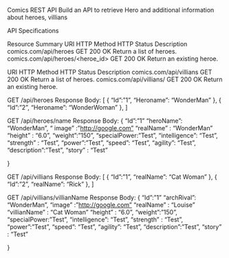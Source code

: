 Comics REST API
Build an API to retrieve Hero and additional information about heroes, villians

API Specifications

Resource Summary
URI	                                HTTP Method	HTTP Status	Description
comics.com/api/heroes	            GET	200 OK	Return a list of heroes.
comics.com/api/heroes/<heroe_id>	GET	200 OK	Return an existing heroe.

URI	                                HTTP Method	HTTP Status	Description
comics.com/api/villians	            GET	200 OK	Return a list of heroes.
comics.com/api/villians/<name>	    GET	200 OK	Return an existing heroe.

GET /api/heroes
Response Body:
[
{
“Id”:”1”,
“Heroname”: “WonderMan”
},
{
“Id”:”2”,
“Heroname”: “WonderWoman”
},
]

GET /api/heroes/name
Response Body:
{
“Id”:”1”
“heroName”: “WonderMan”,
“ image” :”http://google.com”
“realName” : “WonderMan”
“height” : “6.0”,
“weight”:”150”,
“specialPower:”Test”,
“intelligence”: “Test”,
“strength” : “Test”,
“power”:”Test”,
“speed”: “Test”,
“agility”: “Test”,
“description”:”Test”,
“story” : “Test”


}

GET /api/villians
Response Body:
[
{
“Id”:”1”,
“realName”: “Cat Woman”
},
{
“Id”:”2”,
“realName”: “Rick”
},
]

GET /api/villians/villianName
Response Body:
{
“Id”:”1”
“archRival”: “WonderMan”,
“image” :”http://google.com”
“realName” : “Louise”
“villianName” : “Cat Woman”
“height” : “6.0”,
“weight”:”150”,
“specialPower:”Test”,
“intelligence”: “Test”,
“strength” : “Test”,
“power”:”Test”,
“speed”: “Test”,
“agility”: “Test”,
“description”:”Test”,
“story” : “Test”


}
